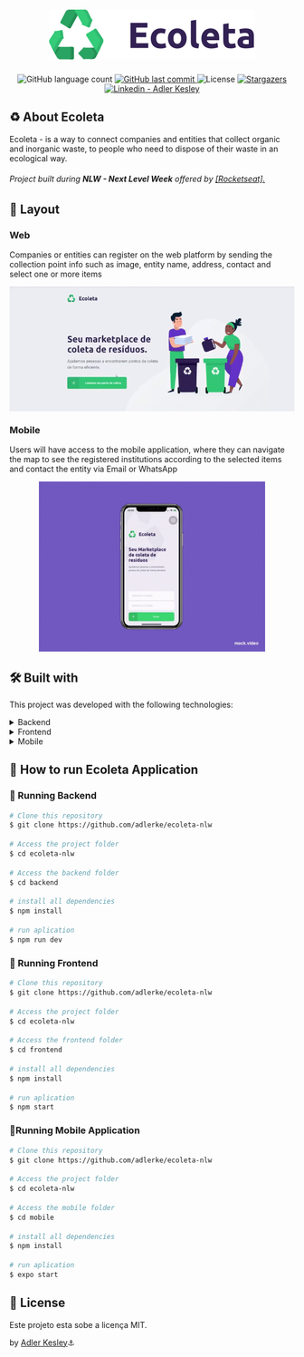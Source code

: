 
<h1 align="center">
    <img alt="NextLevelWeek" title="#NextLevelWeek" src="./assets/ecoleta.svg" />
</h1>

<p align="center">
  <img alt="GitHub language count" src="https://img.shields.io/github/languages/count/adlerke/ecoleta-nlw?style=for-the-badge">  
  <a href="https://github.com/adlerke/ecoleta-nlw/commits/master">
    <img alt="GitHub last commit" src="https://img.shields.io/github/last-commit/adlerke/ecoleta-nlw?style=for-the-badge">
  </a>
  <img alt="License" src="https://img.shields.io/badge/license-MIT-brightgreen?style=for-the-badge">
   <a href="https://github.com/adlerke/ecoleta-nlw/stargazers">
    <img alt="Stargazers" src="https://img.shields.io/github/stars/adlerke/ecoleta-nlw?style=for-the-badge">
  </a>
<a href="https://www.linkedin.com/in/adler-kesley-34b09511b/" target="_blank" >
  <img alt="Linkedin - Adler Kesley" src="https://img.shields.io/badge/Linkedin--%23F8952D?style=for-the-badge&logo=linkedin">
</a>

</p>


## ♻️ About Ecoleta

Ecoleta - is a way to connect companies and entities that collect organic and inorganic waste, to people who need to dispose of their waste in an ecological way.

<h6>Project built during <strong>NLW - Next Level Week</strong> offered by <a href="https://rocketseat.com.br/">[Rocketseat].</a></h6>

## 🎨 Layout

### Web
  Companies or entities can register on the web platform by sending the collection point info such as image, entity name, address, contact and select one or more items 

<p align="center" style="display: flex; align-items: flex-start; justify-content: center;">
  <img alt="NextLevelWeek" title="#NextLevelWeek" src="./assets/frontend.gif" width="600px">
</p>

### Mobile

Users will have access to the mobile application, where they can navigate the map to see the registered institutions according to the selected items and contact the entity via Email or WhatsApp

<p align="center">
  <img alt="NextLevelWeek" title="#NextLevelWeek" src="./assets/mock_mobile.gif" width="400px" />
</p>


## 🛠 Built with

This project was developed with the following technologies:

<details>
  <summary>Backend</summary>

-   [Node.js](https://nodejs.org/)
-   [Express](https://expressjs.com/)
-   [Typescript](https://www.typescriptlang.org/)
-   [TS-Node-Dev](https://www.npmjs.com/package/ts-node-dev)
-   [Celebrate](https://github.com/arb/celebrate)
-   [Cors](https://www.npmjs.com/package/cors)
-   [ESLint](https://eslint.org/)
-   [Prettier](https://prettier.io/)
-   [VS Code](https://code.visualstudio.com/)

</details>

<details>
  <summary>Frontend</summary>

-   [React](https://pt-br.reactjs.org/)
-   [Typescript](https://www.typescriptlang.org/)
-   [Axios](https://www.npmjs.com/package/axios)
-   [React Dropzone](https://github.com/react-dropzone/react-dropzone)
-   [React Icons](https://react-icons.netlify.com/#/)
-   [Leaflet](https://leafletjs.com/)
-   [SweetAlert](https://sweetalert.js.org/)
-   [React Leaflet](https://react-leaflet.js.org/)
-   [ESLint](https://eslint.org/)
-   [Prettier](https://prettier.io/)
-   [VS Code](https://code.visualstudio.com/)

</details>

<details>
  <summary>Mobile</summary>

-   [React](https://pt-br.reactjs.org/)
-   [React Native](https://reactnative.dev/)
-   [Expo](https://expo.io/learn)
-   [Typescript](https://www.typescriptlang.org/)
-   [React Navigation](https://reactnavigation.org/)
-   [Axios](https://www.npmjs.com/package/axios)
-   [Expo Google Fonts](https://github.com/expo/google-fonts)
-   [Expo Location](https://docs.expo.io/versions/latest/sdk/location/)
-   [Expo Mail Composer](https://docs.expo.io/versions/latest/sdk/mail-composer/)
-   [React Native Picker Select](https://www.npmjs.com/package/react-native-picker-select)
-   [ESLint](https://eslint.org/)
-   [Prettier](https://prettier.io/)
-   [VS Code](https://code.visualstudio.com/)

</details>



## 🚀 How to run Ecoleta Application

### 🎲 Running Backend

```bash
# Clone this repository
$ git clone https://github.com/adlerke/ecoleta-nlw

# Access the project folder
$ cd ecoleta-nlw

# Access the backend folder
$ cd backend

# install all dependencies
$ npm install

# run aplication
$ npm run dev

```

### 🧭 Running Frontend

```bash
# Clone this repository
$ git clone https://github.com/adlerke/ecoleta-nlw

# Access the project folder
$ cd ecoleta-nlw

# Access the frontend folder
$ cd frontend

# install all dependencies
$ npm install

# run aplication
$ npm start

```

### 📱Running Mobile Application

```bash
# Clone this repository
$ git clone https://github.com/adlerke/ecoleta-nlw

# Access the project folder
$ cd ecoleta-nlw

# Access the mobile folder
$ cd mobile

# install all dependencies
$ npm install

# run aplication
$ expo start

```

## 📝 License

Este projeto esta sobe a licença MIT.

by  [Adler Kesley](https://www.linkedin.com/in/adler-kesley-34b09511b)⚓

[nodejs]: https://nodejs.org/
[typescript]: https://www.typescriptlang.org/
[expo]: https://expo.io/
[reactjs]: https://reactjs.org
[rn]: https://facebook.github.io/react-native/
[yarn]: https://yarnpkg.com/
[vscode]: https://code.visualstudio.com/
[vceditconfig]: https://marketplace.visualstudio.com/items?itemName=EditorConfig.EditorConfig
[license]: https://opensource.org/licenses/MIT
[vceslint]: https://marketplace.visualstudio.com/items?itemName=dbaeumer.vscode-eslint
[prettier]: https://marketplace.visualstudio.com/items?itemName=esbenp.prettier-vscode
[rs]: https://rocketseat.com.br
